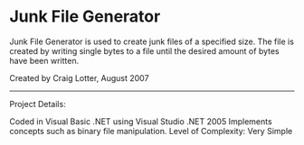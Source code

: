 Junk File Generator
===================

Junk File Generator is used to create junk files of a specified size. The file is created by writing single bytes to a file until the desired amount of bytes have been written.

Created by Craig Lotter, August 2007

*********************************

Project Details:

Coded in Visual Basic .NET using Visual Studio .NET 2005
Implements concepts such as binary file manipulation.
Level of Complexity: Very Simple

